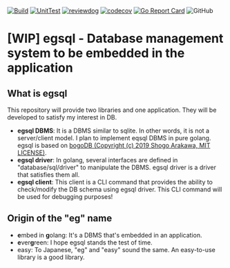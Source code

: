 [![Build](https://github.com/nao1215/egsql/actions/workflows/build.yml/badge.svg)](https://github.com/nao1215/egsql/actions/workflows/build.yml)
[![UnitTest](https://github.com/nao1215/egsql/actions/workflows/unit_test.yml/badge.svg)](https://github.com/nao1215/egsql/actions/workflows/unit_test.yml)
[![reviewdog](https://github.com/nao1215/egsql/actions/workflows/reviewdog.yml/badge.svg)](https://github.com/nao1215/egsql/actions/workflows/reviewdog.yml)
[![codecov](https://codecov.io/gh/nao1215/egsql/branch/main/graph/badge.svg?token=eXJe7aqoCr)](https://codecov.io/gh/nao1215/egsql)
[![Go Report Card](https://goreportcard.com/badge/github.com/nao1215/egsql)](https://goreportcard.com/report/github.com/nao1215/egsql)
![GitHub](https://img.shields.io/github/license/nao1215/egsql)  
# [WIP] egsql - Database management system to be embedded in the application
## What is egsql
This repository will provide two libraries and one application. They will be developed to satisfy my interest in DB.

- **egsql DBMS**: It is a DBMS similar to sqlite. In other words, it is not a server/client model. I plan to implement eqsql DBMS in pure golang. egsql is based on [bogoDB (Copyright (c) 2019 Shogo Arakawa, MIT LICENSE)](https://github.com/ad-sho-loko/bogoDB).
- **egsql driver**: In golang, several interfaces are defined in "database/sql/driver" to manipulate the DBMS. egsql driver is a driver that satisfies them all.
- **egsql client**: This client is a CLI command that provides the ability to check/modify the DB schema using egsql driver. This CLI command will be used for debugging purposes!


## Origin of the "eg" name
- **e**mbed in **g**olang: It's a DBMS that's embedded in an application.
- **e**ver**g**reen: I hope egsql stands the test of time.
- easy: To Japanese, "eg" and "easy" sound the same. An easy-to-use library is a good library.

